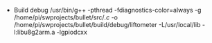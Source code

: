 * Build debug
/usr/bin/g++ -pthread -fdiagnostics-color=always -g /home/pi/swprojects/bullet/src/*.c* -o /home/pi/swprojects/bullet/build/debug/liftometer -L/usr/local/lib -l:libu8g2arm.a -lgpiodcxx
